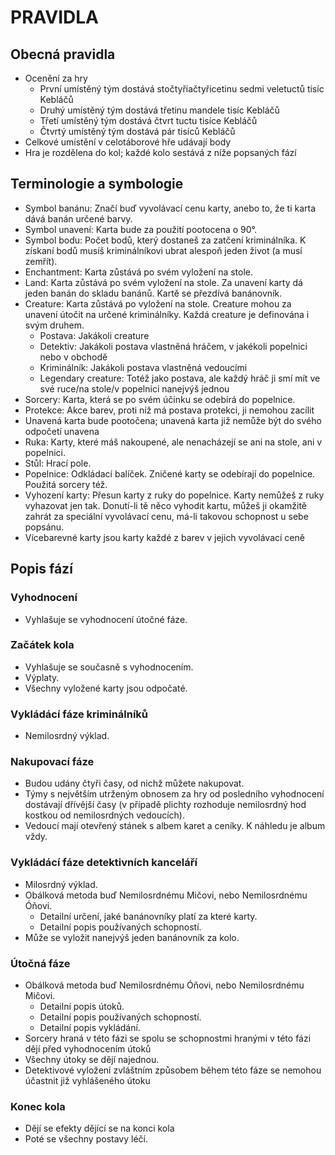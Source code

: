 # PRAVIDLA

## Obecná pravidla

* Ocenění za hry
  * První umístěný tým dostává stočtyřiačtyřicetinu sedmi veletuctů tisíc
    Kebláčů
  * Druhý umístěný tým dostává třetinu mandele tisíc Kebláčů 
  * Třetí umístěný tým dostává čtvrt tuctu tisíce Kebláčů
  * Čtvrtý umístěný tým dostává pár tisíců Kebláčů
* Celkové umístění v celotáborové hře udávají body
* Hra je rozdělena do kol; každé kolo sestává z níže popsaných fází

## Terminologie a symbologie

* Symbol banánu: Značí buď vyvolávací cenu karty, anebo to, že ti karta
  dává banán určené barvy.
* Symbol unavení: Karta bude za použití pootocena o 90°.
* Symbol bodu: Počet bodů, který dostaneš za zatčení kriminálníka.
  K získaní bodů musíš kriminálníkovi ubrat alespoň jeden život
  (a musí zemřít).
* Enchantment: Karta zůstává po svém vyložení na stole.
* Land: Karta zůstává po svém vyložení na stole. Za unavení karty dá
  jeden banán do skladu banánů. Kartě se přezdívá banánovník.
* Creature: Karta zůstává po vyložení na stole. Creature mohou za unavení
  útočit na určené kriminálníky. Každá creature je definována i svým
  druhem.
  * Postava: Jakákoli creature
  * Detektiv: Jakákoli postava vlastněná hráčem, v jakékoli popelnici
    nebo v obchodě
  * Kriminálník: Jakákoli postava vlastněná vedoucími
  * Legendary creature: Totéž jako postava, ale každý hráč ji smí mít
    ve své ruce/na stole/v popelnici nanejvýš jednou
* Sorcery: Karta, která se po svém účinku se odebírá do popelnice.
* Protekce: Akce barev, proti níž má postava protekci, ji nemohou zacílit
* Unavená karta bude pootočena; unavená karta již nemůže být do svého
  odpočetí unavena
* Ruka: Karty, které máš nakoupené, ale nenacházejí se ani na stole, ani
  v popelnici.
* Stůl: Hrací pole.
* Popelnice: Odkládací balíček. Zničené karty se odebírají do
  popelnice. Použitá sorcery též.
* Vyhození karty: Přesun karty z ruky do popelnice. Karty nemůžeš z ruky
  vyhazovat jen tak. Donutí-li tě něco vyhodit kartu, můžeš ji okamžitě
  zahrát za speciální vyvolávací cenu, má-li takovou schopnost u sebe
  popsánu.
* Vícebarevné karty jsou karty každé z barev v jejich vyvolávací ceně


## Popis fází

### Vyhodnocení

* Vyhlašuje se vyhodnocení útočné fáze.

### Začátek kola

* Vyhlašuje se současně s vyhodnocením.
* Výplaty.
* Všechny vyložené karty jsou odpočaté.

### Vykládácí fáze kriminálníků

* Nemilosrdný výklad.

### Nakupovací fáze

* Budou udány čtyři časy, od nichž můžete nakupovat.
* Týmy s největším utrženým obnosem za hry od posledního vyhodnocení dostávají
  dřívější časy (v případě plichty rozhoduje nemilosrdný hod kostkou
  od nemilosrdných vedoucích).
* Vedoucí mají otevřený stánek s albem karet a ceníky. K náhledu je
  album vždy.

### Vykládácí fáze detektivních kanceláří

* Milosrdný výklad.
* Obálková metoda buď Nemilosrdnému Mičovi, nebo Nemilosrdnému Óňovi.
  * Detailní určení, jaké banánovníky platí za které karty.
  * Detailní popis používaných schopností.
* Může se vyložit nanejvýš jeden banánovník za kolo.

### Útočná fáze

* Obálková metoda buď Nemilosrdnému Óňovi, nebo Nemilosrdnému Mičovi.
  * Detailní popis útoků.
  * Detailní popis používaných schopností.
  * Detailní popis vykládání.
* Sorcery hraná v této fázi se spolu se schopnostmi hranými v této fázi dějí
  před vyhodnocením útoků
* Všechny útoky se dějí najednou.
* Detektivové vyložení zvláštním způsobem během této fáze se nemohou účastnit
  již vyhlášeného útoku

### Konec kola

* Dějí se efekty dějící se na konci kola
* Poté se všechny postavy léčí.
